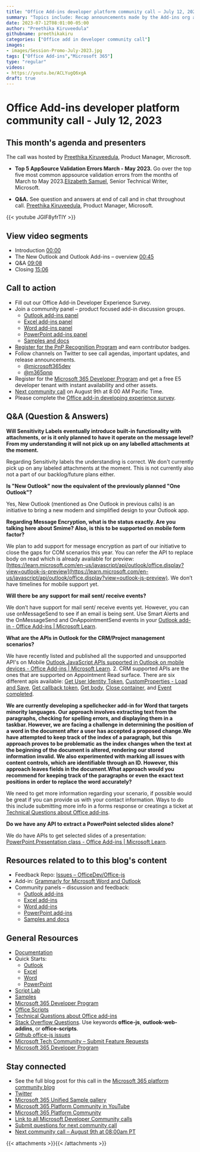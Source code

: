```yaml
---
title: "Office Add-ins developer platform community call – July 12, 2023"
summary: "Topics include: Recap announcements made by the Add-ins org at Microsoft Build 2023 presented by Juan Balmori Labra, Principal Product Manager at Microsoft. Call hosted by Preethika Kiruveedula, Product Manager at Microsoft. Recorded on July 12, 2023."
date: 2023-07-12T08:01:00-05:00
author: "Preethika Kiruveedula"
githubname: preethikakiru
categories: ["Office add in developer community call"]
images:
- images/Session-Promo-July-2023.jpg
tags: ["Office Add-ins","Microsoft 365"]
type: "regular"
videos:
- https://youtu.be/ACLYugQ6xgA
draft: true
---
```


# Office Add-ins developer platform community call - July 12, 2023

## This month's agenda and presenters

The call was hosted by [Preethika Kiruveedula](www.linkedin.com/in/preethika-kiruveedula-529b7a148), Product Manager, Microsoft.

* **Top 5 AppSource Validation Errors March - May 2023.** Go over the top five most common appsource validation errors from the months of March to May 2023.[Elizabeth Samuel](https://github.com/elizabethsamuel-msft), Senior Technical Writer, Microsoft. 

* **Q&A.** See question and answers at end of call and in chat throughout call. [Preethika Kiruveedula](www.linkedin.com/in/preethika-kiruveedula-529b7a14), Product Manager, Microsoft.

{{< youtube JGlF8yfrTlY >}}

## View video segments

* Introduction [00:00](https://www.youtube.com/watch?v=JGlF8yfrTlY)
* The New Outlook and Outlook Add-ins – overview [00:45](https://youtu.be/JGlF8yfrTlY?t=45)
* Q&A [09:08](https://youtu.be/JGlF8yfrTlY?t=547)
* Closing [15:06](https://youtu.be/JGlF8yfrTlY?t=908)


## Call to action

* Fill out our Office Add-in Developer Experience Survey.
* Join a community panel – product focused add-in discussion groups.
    * [Outlook add-ins panel](https://ux.microsoft.com/Panel/OutlookAddinDeveloper)
    * [Excel add-ins panel](https://ux.microsoft.com/Panel/ExcelAddinDeveloper)
    * [Word add-ins panel](https://ux.microsoft.com/Panel/WordAddinDeveloper)
    * [PowerPoint add-ins panel](https://ux.microsoft.com/Panel/PowerPointAddinDeveloper)
    * [Samples and docs](https://ux.microsoft.com/Panel/OfficeAddinImproveSamplesDocs)
* [Register for the PnP Recognition Program](https://pnp.github.io/recognitionprogram/) and earn contributor badges.
* Follow channels on Twitter to see call agendas, important updates, and release announcements.
    * [@microsoft365dev](https://twitter.com/microsoft365dev)
    * [@m365pnp](https://twitter.com/m365pnp)
* Register for the [Microsoft 365 Developer Program](https://aka.ms/m365/devprogram) and get a free E5 developer tenant with instant availability and other assets.
* [Next community call](https://aka.ms/officeaddinscommunitycall) on August 9th at 8:00 AM Pacific Time.
* Please complete the [Office add-in developing experience survey](https://forms.office.com/r/wmzCgccbPa).

## Q&A (Question & Answers)

**Will Sensitivity Labels eventually introduce built-in functionality with attachments, or is it only planned to have it operate on the message level? From my understanding it will not pick up on any labelled attachments at the moment.**

Regarding Sensitivity labels the understanding is correct. We don't currently pick up on any labeled attachments at the moment. This is not currently also not a part of our backlog/future plans either. 

**Is "New Outlook" now the equivalent of the previously planned "One Outlook"?**

Yes, New Outlook (mentioned as One Outlook in previous calls) is an initiative to bring a  new modern and simplified design to your Outlook app. 

**Regarding Message Encryption, what is the status exactly. Are you talking here about Smime? Also, is this to be supported on mobile form factor?**

We plan to add support for message encryption as part of our initiative to close the gaps for COM scenarios this year. You can refer the API to replace body on read which is already available for preview: [https://learn.microsoft.com/en-us/javascript/api/outlook/office.display?view=outlook-js-preview](https://learn.microsoft.com/en-us/javascript/api/outlook/office.display?view=outlook-js-preview). We don’t have timelines for mobile support yet. 

**Will there be any support for mail sent/ receive events?**

We don’t have support for mail sent/ receive events yet. However, you can use onMessageSend to see if an email is being sent. Use Smart Alerts and the OnMessageSend and OnAppointmentSend events in your [Outlook add-in - Office Add-ins | Microsoft Learn](https://nam06.safelinks.protection.outlook.com/?url=https%3A%2F%2Flearn.microsoft.com%2Fen-us%2Foffice%2Fdev%2Fadd-ins%2Foutlook%2Fsmart-alerts-onmessagesend-walkthrough%3Ftabs%3Dxmlmanifest&data=05%7C01%7Cpkiruveedula%40microsoft.com%7Ca0a5c45517fd4cf7ba0708db845c5b21%7C72f988bf86f141af91ab2d7cd011db47%7C1%7C0%7C638249304497324540%7CUnknown%7CTWFpbGZsb3d8eyJWIjoiMC4wLjAwMDAiLCJQIjoiV2luMzIiLCJBTiI6Ik1haWwiLCJXVCI6Mn0%3D%7C3000%7C%7C%7C&sdata=TOufALi%2BqK1mMEQfOPkOfzUMacYJR8K5PSZgExzAf5E%3D&reserved=0). 

**What are the APIs in Outlook for the CRM/Project management scenarios?**

We have recently listed and published all the supported and unsupported API's on Mobile [Outlook JavaScript APIs supported in Outlook on mobile devices - Office Add-ins | Microsoft Learn](https://nam06.safelinks.protection.outlook.com/?url=https%3A%2F%2Flearn.microsoft.com%2Fen-us%2Foffice%2Fdev%2Fadd-ins%2Foutlook%2Foutlook-mobile-apis&data=05%7C01%7Cpkiruveedula%40microsoft.com%7Ca0a5c45517fd4cf7ba0708db845c5b21%7C72f988bf86f141af91ab2d7cd011db47%7C1%7C0%7C638249304497168789%7CUnknown%7CTWFpbGZsb3d8eyJWIjoiMC4wLjAwMDAiLCJQIjoiV2luMzIiLCJBTiI6Ik1haWwiLCJXVCI6Mn0%3D%7C3000%7C%7C%7C&sdata=H5QqUUVNxmJEZfzXKyqUhiwjgVZqQta018ctADCAFFk%3D&reserved=0). 2.	CRM supported APIs are the ones that are supported on Appointment Read surface. There are six different apis available: [Get User Identity Token](https://nam06.safelinks.protection.outlook.com/?url=https%3A%2F%2Flearn.microsoft.com%2Fen-us%2Fjavascript%2Fapi%2Foutlook%2Foffice.mailbox%3Fview%3Doutlook-js-preview%26preserve-view%3Dtrue%23outlook-office-mailbox-getuseridentitytokenasync-member(1)&data=05%7C01%7Cpkiruveedula%40microsoft.com%7Ca0a5c45517fd4cf7ba0708db845c5b21%7C72f988bf86f141af91ab2d7cd011db47%7C1%7C0%7C638249304497168789%7CUnknown%7CTWFpbGZsb3d8eyJWIjoiMC4wLjAwMDAiLCJQIjoiV2luMzIiLCJBTiI6Ik1haWwiLCJXVCI6Mn0%3D%7C3000%7C%7C%7C&sdata=rJm6joLixuGqi9%2BrRPKUySx2JfFa2cgHQtcyxSsai%2Bs%3D&reserved=0), [CustomProperties - Load and Save](https://nam06.safelinks.protection.outlook.com/?url=https%3A%2F%2Flearn.microsoft.com%2Fen-us%2Fjavascript%2Fapi%2Foutlook%2Foffice.customproperties%3Fview%3Doutlook-js-preview&data=05%7C01%7Cpkiruveedula%40microsoft.com%7Ca0a5c45517fd4cf7ba0708db845c5b21%7C72f988bf86f141af91ab2d7cd011db47%7C1%7C0%7C638249304497168789%7CUnknown%7CTWFpbGZsb3d8eyJWIjoiMC4wLjAwMDAiLCJQIjoiV2luMzIiLCJBTiI6Ik1haWwiLCJXVCI6Mn0%3D%7C3000%7C%7C%7C&sdata=AiJF0dOdCEl%2Fx0wfrhB6oRsHXSmFkp82m2oToPPnR2k%3D&reserved=0), [Get callback token](https://learn.microsoft.com/en-us/javascript/api/outlook/office.mailbox?view=outlook-js-preview#outlook-office-mailbox-getcallbacktokenasync-member(1)), [Get body](https://nam06.safelinks.protection.outlook.com/?url=https%3A%2F%2Flearn.microsoft.com%2Fen-us%2Fjavascript%2Fapi%2Foutlook%2Foffice.body%3Fview%3Doutlook-js-preview%23outlook-office-body-getasync-member(1)&data=05%7C01%7Cpkiruveedula%40microsoft.com%7Ca0a5c45517fd4cf7ba0708db845c5b21%7C72f988bf86f141af91ab2d7cd011db47%7C1%7C0%7C638249304497168789%7CUnknown%7CTWFpbGZsb3d8eyJWIjoiMC4wLjAwMDAiLCJQIjoiV2luMzIiLCJBTiI6Ik1haWwiLCJXVCI6Mn0%3D%7C3000%7C%7C%7C&sdata=Y31bJ3aZrIFsxOkIKhTYrbtMBh58AGn1Ahp7Fx4IC1w%3D&reserved=0), [Close container](https://nam06.safelinks.protection.outlook.com/?url=https%3A%2F%2Flearn.microsoft.com%2Fen-us%2Fjavascript%2Fapi%2Foffice%2Foffice.ui%3Fview%3Dcommon-js-preview%23office-office-ui-closecontainer-member(1)&data=05%7C01%7Cpkiruveedula%40microsoft.com%7Ca0a5c45517fd4cf7ba0708db845c5b21%7C72f988bf86f141af91ab2d7cd011db47%7C1%7C0%7C638249304497168789%7CUnknown%7CTWFpbGZsb3d8eyJWIjoiMC4wLjAwMDAiLCJQIjoiV2luMzIiLCJBTiI6Ik1haWwiLCJXVCI6Mn0%3D%7C3000%7C%7C%7C&sdata=SW7UgpEFZ%2FWT9YwnNXoAvJdpfOm4kf22nfj8OY66K%2BU%3D&reserved=0), and [Event completed](https://nam06.safelinks.protection.outlook.com/?url=https%3A%2F%2Flearn.microsoft.com%2Fen-us%2Fjavascript%2Fapi%2Foffice%2Foffice.addincommands.event%3Fview%3Dcommon-js-preview&data=05%7C01%7Cpkiruveedula%40microsoft.com%7Ca0a5c45517fd4cf7ba0708db845c5b21%7C72f988bf86f141af91ab2d7cd011db47%7C1%7C0%7C638249304497168789%7CUnknown%7CTWFpbGZsb3d8eyJWIjoiMC4wLjAwMDAiLCJQIjoiV2luMzIiLCJBTiI6Ik1haWwiLCJXVCI6Mn0%3D%7C3000%7C%7C%7C&sdata=vLUp0OXLZEdOQxXmlwgcskrSCoQg%2FnyhVBGREJexAGk%3D&reserved=0). 

**We are currently developing a spellchecker add-in for Word that targets minority languages. Our approach involves extracting text from the paragraphs, checking for spelling errors, and displaying them in a taskbar. However, we are facing a challenge in determining the position of a word in the document after a user has accepted a proposed change.We have attempted to keep track of the index of a paragraph, but this approach proves to be problematic as the index changes when the text at the beginning of the document is altered, rendering our stored information invalid. We also experimented with marking all issues with content controls, which are identifiable through an ID. However, this approach leaves fields in the document.What approach would you recommend for keeping track of the paragraphs or even the exact text positions in order to replace the word accurately?**

We need to get more information regarding your scenario, if possible would be great if you can provide us with your contact information. Ways to do this include submitting more info in a forms response or creatings a ticket at [Technical Questions about Office add-ins](https://aka.ms/office-addins-dev-questions).

**Do we have any API to extract a PowerPoint selected slides alone?**

We do have APIs to get selected slides of a presentation: [PowerPoint.Presentation class - Office Add-ins | Microsoft Learn](https://learn.microsoft.com/en-us/javascript/api/powerpoint/powerpoint.presentation?view=powerpoint-js-preview#powerpoint-powerpoint-presentation-getselectedslides-member(1)).
## Resources related to to this blog's content

* Feedback Repo: [Issues – OfficeDev/Office-js](https://github.com/OfficeDev/office-js/issues)
* Add-in: [Grammarly for Microsoft Word and Outlook](https://www.grammarly.com/office-addin)
* Community panels – discussion and feedback:
  * [Outlook add-ins](https://ux.microsoft.com/Panel/OutlookAddinDeveloper)
  * [Excel add-ins](https://ux.microsoft.com/Panel/ExcelAddinDeveloper)
  * [Word add-ins ](https://ux.microsoft.com/Panel/WordAddinDeveloper)
  * [PowerPoint add-ins](https://ux.microsoft.com/Panel/PowerPointAddinDeveloper)
  * [Samples and docs](https://ux.microsoft.com/Panel/OfficeAddinImproveSamplesDocs)

## General Resources

* [Documentation](https://aka.ms/office-add-ins-docs)
* Quick Starts:
  * [Outlook](https://learn.microsoft.com/office/dev/add-ins/quickstarts/outlook-quickstart)
  * [Excel](https://learn.microsoft.com/office/dev/add-ins/quickstarts/excel-quickstart-jquery)
  * [Word](https://learn.microsoft.com/office/dev/add-ins/quickstarts/word-quickstart)
  * [PowerPoint](https://learn.microsoft.com/office/dev/add-ins/quickstarts/powerpoint-quickstart)
* [Script Lab](https://aka.ms/getscriptlab)
* [Samples](https://aka.ms/officeaddinsamples)
* [Microsoft 365 Developer Program](https://aka.ms/M365devprogram)
* [Office Scripts](aka.ms/office-scripts-docs)
* [Technical Questions about Office add-ins](https://aka.ms/office-addins-dev-questions)
* [Stack Overflow Questions](https://stackoverflow.com). Use keywords **office-js**, **outlook-web-addins**, or **office-scripts**.
* [Github office-js issues](https://github.com/OfficeDev/office-js/issues)
* [Microsoft Tech Community – Submit Feature Requests](https://aka.ms/m365dev-suggestions)
* [Microsoft 365 Developer Program](https://aka.ms/M365devprogram)

## Stay connected

* See the full blog post for this call in the [Microsoft 365 platform community blog](https://aka.ms/m365pnp/blog)
* [Twitter](https://twitter.com/microsoft365dev)
* [Microsoft 365 Unified Sample gallery](https://aka.ms/community/samples)
* [Microsoft 365 Platform Community in YouTube](https://aka.ms/community/videos)
* [Microsoft 365 Platform Community](http://aka.ms/community/home)
* [Link to all Microsoft Developer Community calls](https://aka.ms/M365DevCalls)
* [Submit questions for next community call](https://aka.ms/officeaddinsform)
* [Next community call – August 9th at 08:00am PT](https://aka.ms/officeaddinscommunitycall)

{{< attachments >}}{{< /attachments >}}
